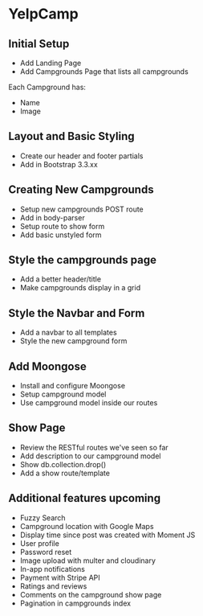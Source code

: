 # YelpCamp 

## Initial Setup
* Add Landing Page
* Add Campgrounds Page that lists all campgrounds

Each Campground has:
* Name
* Image
	
## Layout and Basic Styling
* Create our header and footer partials
* Add in Bootstrap 3.3.xx

## Creating New Campgrounds
* Setup new campgrounds POST route
* Add in body-parser
* Setup route to show form
* Add basic unstyled form

## Style the campgrounds page
* Add a better header/title
* Make campgrounds display in a grid

## Style the Navbar and Form
* Add a navbar to all templates
* Style the new campground form

## Add Moongose
* Install and configure Moongose
* Setup campground model
* Use campground model inside our routes

## Show Page
* Review the RESTful routes we've seen so far
* Add description to our campground model
* Show db.collection.drop()
* Add a show route/template

## Additional features upcoming
* Fuzzy Search 
* Campground location with Google Maps
* Display time since post was created with Moment JS
* User profile 
* Password reset 
* Image upload with multer and cloudinary 
* In-app notifications
* Payment with Stripe API
* Ratings and reviews
* Comments on the campground show page
* Pagination in campgrounds index
